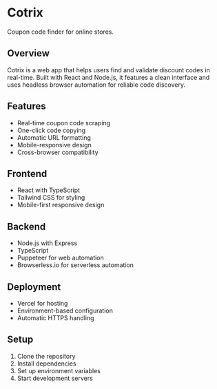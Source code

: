 # Cotrix

Coupon code finder for online stores.

## Overview

Cotrix is a web app that helps users find and validate discount codes in real-time. Built with React and Node.js, it features a clean interface and uses headless browser automation for reliable code discovery.

## Features
- Real-time coupon code scraping
- One-click code copying
- Automatic URL formatting
- Mobile-responsive design
- Cross-browser compatibility

## Frontend
- React with TypeScript
- Tailwind CSS for styling
- Mobile-first responsive design

## Backend
- Node.js with Express
- TypeScript
- Puppeteer for web automation
- Browserless.io for serverless automation

## Deployment
- Vercel for hosting
- Environment-based configuration
- Automatic HTTPS handling

## Setup
1. Clone the repository
2. Install dependencies
3. Set up environment variables
4. Start development servers